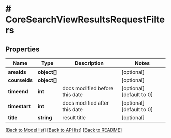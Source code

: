 # # CoreSearchViewResultsRequestFilters

## Properties

Name | Type | Description | Notes
------------ | ------------- | ------------- | -------------
**areaids** | **object[]** |  | [optional]
**courseids** | **object[]** |  | [optional]
**timeend** | **int** | docs modified before this date | [optional] [default to 0]
**timestart** | **int** | docs modified after this date | [optional] [default to 0]
**title** | **string** | result title | [optional]

[[Back to Model list]](../../README.md#models) [[Back to API list]](../../README.md#endpoints) [[Back to README]](../../README.md)
